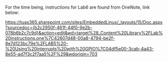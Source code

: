 For the time being, instructions for Lab6 are found from OneNote, link below:

https://tuas365.sharepoint.com/sites/EmbeddedLinux/_layouts/15/Doc.aspx?sourcedoc={b2c2950f-461f-44f0-9e2b-078b6b2c7c9d}&action=edit&wd=target%28_Content%20Library%2FLab%20instructions.one%7C42607d48-00a8-4794-be2f-8e7d123bc79e%2FLAB5%20-%20Using%20interrupts%20with%20GPIO%7C04df5e00-3cab-4a43-8e55-ad7f3c2f7aa5%2F%29&wdorigin=703
